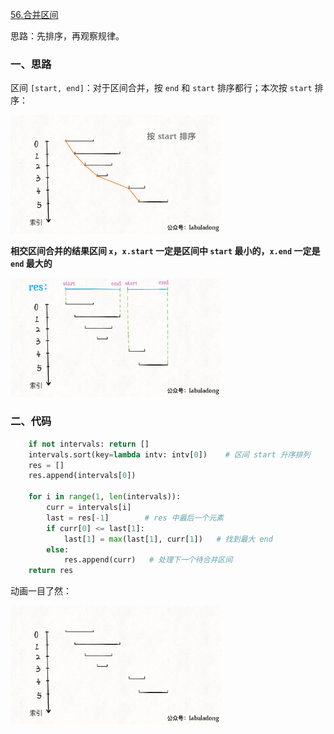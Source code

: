 [56.合并区间](https://leetcode-cn.com/problems/merge-intervals)

思路：先排序，再观察规律。

### 一、思路

区间 `[start, end]`：对于区间合并，按 `end` 和 `start` 排序都行；本次按 `start` 排序：

<img src="../pictures/mergeInterval/1.jpg" alt="1" style="zoom: 33%;" />

**相交区间合并的结果区间 `x`，`x.start` 一定是区间中 `start` 最小的，`x.end` 一定是 `end` 最大的**

<img src="../pictures/mergeInterval/2.jpg" alt="2" style="zoom: 33%;" />

### 二、代码

```python
    if not intervals: return []
    intervals.sort(key=lambda intv: intv[0])    # 区间 start 升序排列
    res = []
    res.append(intervals[0])
    
    for i in range(1, len(intervals)):
        curr = intervals[i]
        last = res[-1]        # res 中最后一个元素
        if curr[0] <= last[1]:
            last[1] = max(last[1], curr[1])   # 找到最大 end
        else:
            res.append(curr)   # 处理下一个待合并区间
    return res
```

动画一目了然：

<img src="../pictures/mergeInterval/3.gif" alt="3" style="zoom: 33%;" />